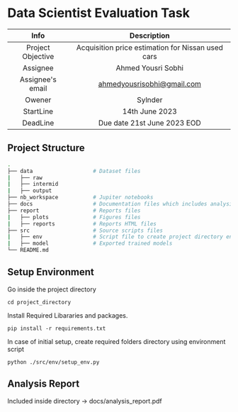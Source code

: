 # Data Scientist Evaluation Task
| Info | Description |
|:-----:|:----------:|
| Project Objective | Acquisition price estimation for Nissan used cars |
| Assignee | Ahmed Yousri Sobhi |
| Assignee's email | [ahmedyousrisobhi@gmail.com](ahmedyousrisobhi@gmail.com) |
| Owener | Sylnder |
| StartLine | 14th June 2023 |
| DeadLine | Due date 21st June 2023 EOD |

## Project Structure
```bash
.
├── data                   # Dataset files
|   ├── raw
|   ├── intermid
|   ├── output
├── nb_workspace           # Jupiter notebooks
├── docs                   # Documentation files which includes analysis report
├── report                 # Reports files
|   ├── plots              # Figures files
|   ├── reports            # Reports HTML files
├── src                    # Source scripts files
|   ├── env                # Script file to create project directory environment
|   ├── model              # Exported trained models
└── README.md
```
## Setup Environment
Go inside the project directory
```
cd project_directory
```
Install Required Libararies and packages.
```
pip install -r requirements.txt
```

In case of initial setup, create required folders directory using environment script
```
python ./src/env/setup_env.py
```
## Analysis Report
Included inside directory -> docs/analysis_report.pdf